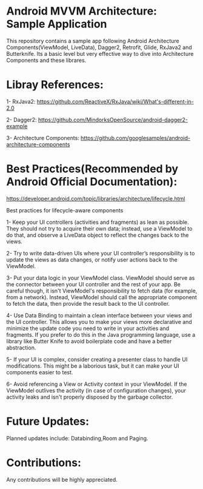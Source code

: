 # Android MVVM Architecture: Sample Application

This repository contains a sample app following Android Architecture Components(ViewModel, LiveData), Dagger2, Retrofit, Glide, RxJava2 and Butterknife. Its a basic level but very effective way to dive into Architecture Components and these librares. 

# Libray References:
1- RxJava2: https://github.com/ReactiveX/RxJava/wiki/What's-different-in-2.0

2- Dagger2: https://github.com/MindorksOpenSource/android-dagger2-example

3- Architecture Components: https://github.com/googlesamples/android-architecture-components

# Best Practices(Recommended by Android Official Documentation): 
https://developer.android.com/topic/libraries/architecture/lifecycle.html

Best practices for lifecycle-aware components

1- Keep your UI controllers (activities and fragments) as lean as possible. They should not try to acquire their own data; instead, use a ViewModel to do that, and observe a LiveData object to reflect the changes back to the views.

2- Try to write data-driven UIs where your UI controller’s responsibility is to update the views as data changes, or notify user actions back to the ViewModel.

3- Put your data logic in your ViewModel class. ViewModel should serve as the connector between your UI controller and the rest of your app. Be careful though, it isn't ViewModel's responsibility to fetch data (for example, from a network). Instead, ViewModel should call the appropriate component to fetch the data, then provide the result back to the UI controller.

4- Use Data Binding to maintain a clean interface between your views and the UI controller. This allows you to make your views more declarative and minimize the update code you need to write in your activities and fragments. If you prefer to do this in the Java programming language, use a library like Butter Knife to avoid boilerplate code and have a better abstraction.

5- If your UI is complex, consider creating a presenter class to handle UI modifications. This might be a laborious task, but it can make your UI components easier to test.

6- Avoid referencing a View or Activity context in your ViewModel. If the ViewModel outlives the activity (in case of configuration changes), your activity leaks and isn't properly disposed by the garbage collector.

# Future Updates:
Planned updates include: Databinding,Room and Paging.

# Contributions:
Any contributions will be highly appreciated.
